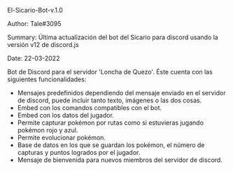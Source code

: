 El-Sicario-Bot-v.1.0

Author: Tale#3095

Summary: Última actualización del bot del Sicario para discord usando la versión v12 de discord.js

Date: 22-03-2022


Bot de Discord para el servidor 'Loncha de Quezo'. Éste cuenta con las siguientes funcionalidades:

- Mensajes predefinidos dependiendo del mensaje enviado en el servidor de discord, puede incluir tanto texto, imágenes o las dos cosas.
- Embed con los comandos compatibles con el bot.
- Embed con los datos del jugador.
- Permite capturar pokémon por rutas como si estuvieras jugando pokémon rojo y azul.
- Permite evolucionar pokémon.
- Base de datos en los que se guardan los pokémon, el número de capturas y puntos logrados por el jugador.
- Mensaje de bienvenida para nuevos miembros del servidor de discord.
